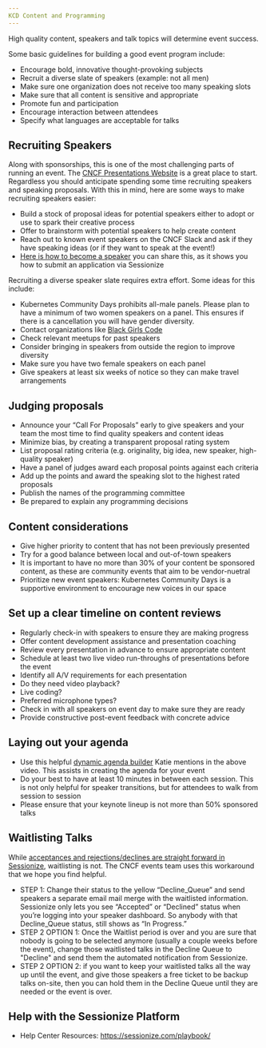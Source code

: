 ```yaml
---
KCD Content and Programming
---
```


High quality content, speakers and talk topics will determine event success. 

Some basic guidelines for building a good event program include:

* Encourage bold, innovative thought-provoking subjects
* Recruit a diverse slate of speakers (example: not all men)
* Make sure one organization does not receive too many speaking slots
* Make sure that all content is sensitive and appropriate
* Promote fun and participation
* Encourage interaction between attendees
* Specify what languages are acceptable for talks


## Recruiting Speakers

Along with sponsorships, this is one of the most challenging parts of running an event. The [CNCF Presentations Website](https://presentations.cncf.io/) is a great place to start. Regardless you should anticipate spending some time recruiting speakers and speaking proposals.  With this in mind, here are some ways to make recruiting speakers easier:

* Build a stock of proposal ideas for potential speakers either to adopt or use to spark their creative process
* Offer to brainstorm with potential speakers to help create content
* Reach out to known event speakers on the CNCF Slack and ask if they have speaking ideas (or if they want to speak at the event!)
* [Here is how to become a speaker](https://sessionize.com/playbook/tips-for-new-speakers) you can share this, as it shows you how to submit an application via Sessionize

Recruiting a diverse speaker slate requires extra effort. Some ideas for this include:
* Kubernetes Community Days prohibits all-male panels. Please plan to have a minimum of two women speakers on a panel. This ensures if there is a cancellation you will have gender diversity.
* Contact organizations like [Black Girls Code](http://www.blackgirlscode.com/)
* Check relevant meetups for past speakers
* Consider bringing in speakers from outside the region to improve diversity
* Make sure you have two female speakers on each panel
* Give speakers at least six weeks of notice so they can make travel arrangements

## Judging proposals

* Announce your “Call For Proposals” early to give speakers and your team the most time to find quality speakers and content ideas
* Minimize bias, by creating a transparent proposal rating system
* List proposal rating criteria (e.g. originality, big idea, new speaker, high-quality speaker) 
* Have a panel of judges award each proposal points against each criteria
* Add up the points and award the speaking slot to the highest rated proposals
* Publish the names of the programming committee
* Be prepared to explain any programming decisions

## Content considerations

* Give higher priority to content that has not been previously presented 
* Try for a good balance between local and out-of-town speakers
* It is important to have no more than 30% of your content be sponsored content, as these are community events that aim to be vendor-nuetral
* Prioritize new event speakers: Kubernetes Community Days is a supportive environment to encourage new voices in our space

## Set up a clear timeline on content reviews

* Regularly check-in with speakers to ensure they are making progress
* Offer content development assistance and presentation coaching
* Review every presentation in advance to ensure appropriate content
* Schedule at least two live video run-throughs of presentations before the event
 * Identify all A/V requirements for each presentation
 * Do they need video playback?
 * Live coding?
 * Preferred microphone types?
* Check in with all speakers on event day to make sure they are ready
* Provide constructive post-event feedback with concrete advice

## Laying out your agenda
* Use this helpful [dynamic agenda builder](https://docs.google.com/spreadsheets/d/1y_QZdKGMja1YZnpkPSNxQQHBmK1TBN_NUW9kStdrTQk/edit?usp=sharing) Katie mentions in the above video. This assists in creating the agenda for your event
* Do your best to have at least 10 minutes in between each session. This is not only helpful for speaker transitions, but for attendees to walk from session to session
* Please ensure that your keynote lineup is not more than 50% sponsored talks

## Waitlisting Talks
While [acceptances and rejections/declines are straight forward in Sessionize](https://sessionize.com/playbook/session-statuses), waitlisting is not. The CNCF events team uses this workaround that we hope you find helpful.
* STEP 1: Change their status to the yellow “Decline_Queue” and send speakers a separate email mail merge with the waitlisted information. Sessionize only lets you see “Accepted” or “Declined” status when you’re logging into your speaker dashboard. So anybody with that Decline_Queue status, still shows as “In Progress.”
* STEP 2 OPTION 1: Once the Waitlist period is over and you are sure that nobody is going to be selected anymore (usually a couple weeks before the event), change those waitlisted talks in the Decline Queue to "Decline" and send them the automated notification from Sessionize.
* STEP 2 OPTION 2: if you want to keep your waitlisted talks all the way up until the event, and give those speakers a free ticket to be backup talks on-site, then you can hold them in the Decline Queue until they are needed or the event is over.

## Help with the Sessionize Platform
* Help Center Resources: https://sessionize.com/playbook/
